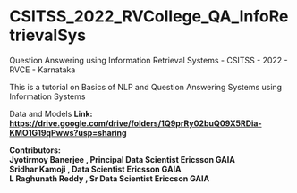# CSITSS_2022_RVCollege_QA_InfoRetrievalSys

Question Answering using Information Retrieval Systems - CSITSS - 2022 - RVCE - Karnataka

This is a tutorial on Basics of NLP and Question Answering Systems using Information Systems

Data and Models <b> Link: https://drive.google.com/drive/folders/1Q9prRy02buQ09X5RDia-KMO1G19qPwws?usp=sharing

Contributors: <br>
<b> Jyotirmoy Banerjee </b>, Principal Data Scientist Ericsson GAIA <br>
<b> Sridhar Kamoji </b>, Data Scientist Ericsson GAIA <br>
<b> L Raghunath Reddy </b>, Sr Data Scientist Ericcson GAIA <br>
